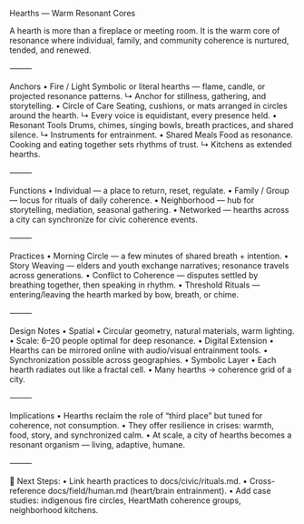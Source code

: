 Hearths — Warm Resonant Cores

A hearth is more than a fireplace or meeting room.
It is the warm core of resonance where individual, family, and community coherence
is nurtured, tended, and renewed.

⸻

Anchors
	•	Fire / Light
Symbolic or literal hearths — flame, candle, or projected resonance patterns.
↳ Anchor for stillness, gathering, and storytelling.
	•	Circle of Care
Seating, cushions, or mats arranged in circles around the hearth.
↳ Every voice is equidistant, every presence held.
	•	Resonant Tools
Drums, chimes, singing bowls, breath practices, and shared silence.
↳ Instruments for entrainment.
	•	Shared Meals
Food as resonance. Cooking and eating together sets rhythms of trust.
↳ Kitchens as extended hearths.

⸻

Functions
	•	Individual — a place to return, reset, regulate.
	•	Family / Group — locus for rituals of daily coherence.
	•	Neighborhood — hub for storytelling, mediation, seasonal gathering.
	•	Networked — hearths across a city can synchronize for civic coherence events.

⸻

Practices
	•	Morning Circle — a few minutes of shared breath + intention.
	•	Story Weaving — elders and youth exchange narratives; resonance travels across generations.
	•	Conflict to Coherence — disputes settled by breathing together, then speaking in rhythm.
	•	Threshold Rituals — entering/leaving the hearth marked by bow, breath, or chime.

⸻

Design Notes
	•	Spatial
	•	Circular geometry, natural materials, warm lighting.
	•	Scale: 6–20 people optimal for deep resonance.
	•	Digital Extension
	•	Hearths can be mirrored online with audio/visual entrainment tools.
	•	Synchronization possible across geographies.
	•	Symbolic Layer
	•	Each hearth radiates out like a fractal cell.
	•	Many hearths → coherence grid of a city.

⸻

Implications
	•	Hearths reclaim the role of “third place” but tuned for coherence, not consumption.
	•	They offer resilience in crises: warmth, food, story, and synchronized calm.
	•	At scale, a city of hearths becomes a resonant organism — living, adaptive, humane.

⸻

📌 Next Steps:
	•	Link hearth practices to docs/civic/rituals.md.
	•	Cross-reference docs/field/human.md (heart/brain entrainment).
	•	Add case studies: indigenous fire circles, HeartMath coherence groups, neighborhood kitchens.